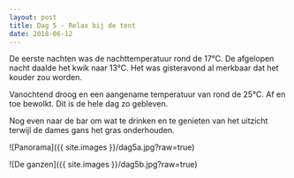```yaml
---
layout: post
title: Dag 5 - Relax bij de tent
date: 2018-06-12
---
```

De eerste nachten was de nachttemperatuur rond de 17°C. De afgelopen nacht daalde het kwik naar 13°C. Het was gisteravond al merkbaar dat het kouder zou worden.

Vanochtend droog en een aangename temperatuur van rond de 25°C. Af en toe bewolkt. Dit is de hele dag zo gebleven.

Nog even naar de bar om wat te drinken en te genieten van het uitzicht terwijl de dames gans het gras onderhouden.

![Panorama]({{ site.images }}/dag5a.jpg?raw=true)


![De ganzen]({{ site.images }}/dag5b.jpg?raw=true)